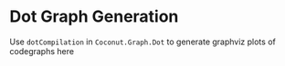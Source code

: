 # Dot Graph Generation

Use `dotCompilation` in `Coconut.Graph.Dot` to generate graphviz plots of
codegraphs here
